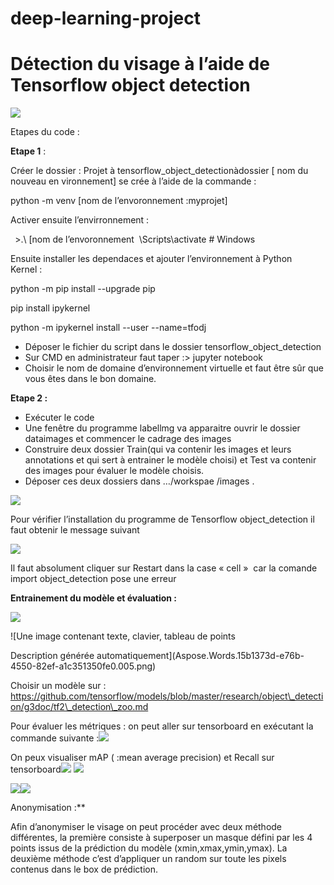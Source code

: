 # deep-learning-project



# Détection du visage à l’aide de Tensorflow object detection

![](Aspose.Words.15b1373d-e76b-4550-82ef-a1c351350fe0.001.png)

Etapes du code :

**Etape 1** :

Créer le dossier : Projet à tensorflow\_object\_detectionàdossier [ nom du nouveau en vironnement] se crée à l’aide de la commande :

python -m venv [nom de l’envoronnement :myprojet]

Activer ensuite l’envirronnement :

` `>.\ [nom de l’envoronnement  \Scripts\activate # Windows 

Ensuite installer  les dependaces et ajouter l’environnement à Python Kernel :

python -m pip install --upgrade pip

pip install ipykernel

python -m ipykernel install --user --name=tfodj

- Déposer le fichier du script dans le dossier tensorflow\_object\_detection
- Sur CMD en administrateur faut taper :> jupyter notebook 
- Choisir le nom de domaine d’environnement virtuelle et faut être sûr que vous êtes  dans le bon domaine.

**Etape 2 :**

- Exécuter le code 
- Une fenêtre du programme labellmg va apparaitre ouvrir le dossier dataimages et commencer le cadrage des images
- Construire deux dossier Train(qui va contenir les images et leurs annotations et qui sert à entrainer le modèle choisi) et Test va contenir des images pour évaluer le modèle choisis.
- Déposer ces deux dossiers dans …/workspae /images .

![](Aspose.Words.15b1373d-e76b-4550-82ef-a1c351350fe0.002.png)

Pour vérifier l’installation du programme de  Tensorflow object\_detection il faut obtenir le message suivant

![](Aspose.Words.15b1373d-e76b-4550-82ef-a1c351350fe0.003.png)

Il faut absolument cliquer sur Restart dans la case « cell »  car la comande import object\_detection pose une erreur








**Entrainement du modèle et évaluation :**

![](Aspose.Words.15b1373d-e76b-4550-82ef-a1c351350fe0.004.png)

![Une image contenant texte, clavier, tableau de points

Description générée automatiquement](Aspose.Words.15b1373d-e76b-4550-82ef-a1c351350fe0.005.png)

Choisir un modèle sur : https://github.com/tensorflow/models/blob/master/research/object\_detection/g3doc/tf2\_detection\_zoo.md

Pour évaluer les métriques : on peut aller sur tensorboard en exécutant la commande suivante :![](Aspose.Words.15b1373d-e76b-4550-82ef-a1c351350fe0.006.png)

On peux visualiser mAP ( :mean average precision) et Recall sur tensorboard![](Aspose.Words.15b1373d-e76b-4550-82ef-a1c351350fe0.007.png) ![](Aspose.Words.15b1373d-e76b-4550-82ef-a1c351350fe0.008.png)



![](Aspose.Words.15b1373d-e76b-4550-82ef-a1c351350fe0.009.png)![](Aspose.Words.15b1373d-e76b-4550-82ef-a1c351350fe0.010.png)

Anonymisation :** 

Afin d’anonymiser le visage on peut procéder avec deux méthode différentes, la première consiste à superposer un masque défini par les 4 points issus de la prédiction du modèle (xmin,xmax,ymin,ymax). La deuxième méthode c’est d’appliquer un random sur toute les pixels contenus dans le box de prédiction.




